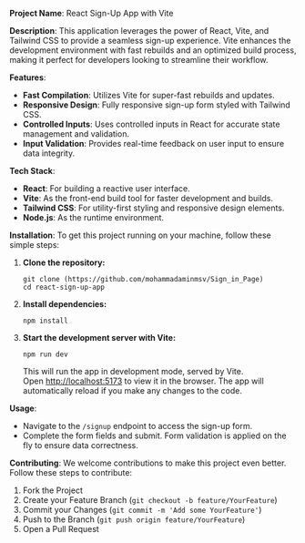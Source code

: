 **Project Name**: React Sign-Up App with Vite

**Description**:
This application leverages the power of React, Vite, and Tailwind CSS to provide a seamless sign-up experience. Vite enhances the development environment with fast rebuilds and an optimized build process, making it perfect for developers looking to streamline their workflow.

**Features**:
- **Fast Compilation**: Utilizes Vite for super-fast rebuilds and updates.
- **Responsive Design**: Fully responsive sign-up form styled with Tailwind CSS.
- **Controlled Inputs**: Uses controlled inputs in React for accurate state management and validation.
- **Input Validation**: Provides real-time feedback on user input to ensure data integrity.

**Tech Stack**:
- **React**: For building a reactive user interface.
- **Vite**: As the front-end build tool for faster development and builds.
- **Tailwind CSS**: For utility-first styling and responsive design elements.
- **Node.js**: As the runtime environment.

**Installation**:
To get this project running on your machine, follow these simple steps:

1. **Clone the repository:**
   ```
   git clone (https://github.com/mohammadaminmsv/Sign_in_Page)
   cd react-sign-up-app
   ```

2. **Install dependencies:**
   ```
   npm install
   ```

3. **Start the development server with Vite:**
   ```
   npm run dev
   ```

   This will run the app in development mode, served by Vite.\
   Open [http://localhost:5173](http://localhost:5173) to view it in the browser. The app will automatically reload if you make any changes to the code.

**Usage**:
- Navigate to the `/signup` endpoint to access the sign-up form.
- Complete the form fields and submit. Form validation is applied on the fly to ensure data correctness.

**Contributing**:
We welcome contributions to make this project even better. Follow these steps to contribute:

1. Fork the Project
2. Create your Feature Branch (`git checkout -b feature/YourFeature`)
3. Commit your Changes (`git commit -m 'Add some YourFeature'`)
4. Push to the Branch (`git push origin feature/YourFeature`)
5. Open a Pull Request




